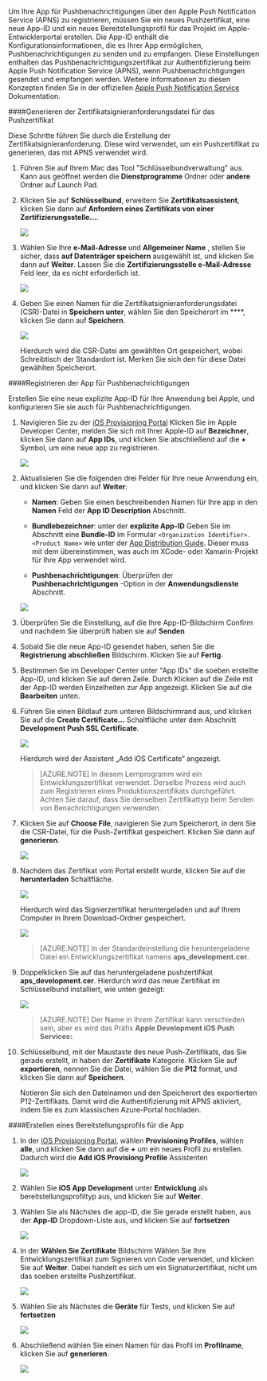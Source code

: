 

Um Ihre App für Pushbenachrichtigungen über den Apple Push Notification Service (APNS) zu registrieren, müssen Sie ein neues Pushzertifikat, eine neue App-ID und ein neues Bereitstellungsprofil für das Projekt im Apple-Entwicklerportal erstellen. Die App-ID enthält die Konfigurationsinformationen, die es Ihrer App ermöglichen, Pushbenachrichtigungen zu senden und zu empfangen. Diese Einstellungen enthalten das Pushbenachrichtigungszertifikat zur Authentifizierung beim Apple Push Notification Service (APNS), wenn Pushbenachrichtigungen gesendet und empfangen werden. Weitere Informationen zu diesen Konzepten finden Sie in der offiziellen [Apple Push Notification Service](http://go.microsoft.com/fwlink/p/?LinkId=272584) Dokumentation.


####Generieren der Zertifikatsignieranforderungsdatei für das Pushzertifikat

Diese Schritte führen Sie durch die Erstellung der Zertifikatsignieranforderung. Diese wird verwendet, um ein Pushzertifikat zu generieren, das mit APNS verwendet wird.

1. Führen Sie auf Ihrem Mac das Tool "Schlüsselbundverwaltung" aus. Kann aus geöffnet werden die **Dienstprogramme** Ordner oder **andere** Ordner auf Launch Pad.

2. Klicken Sie auf **Schlüsselbund**, erweitern Sie **Zertifikatsassistent**, klicken Sie dann auf **Anfordern eines Zertifikats von einer Zertifizierungsstelle...**.

    ![](./media/notification-hubs-xamarin-enable-apple-push-notifications/notification-hubs-request-cert-from-ca.png)

3. Wählen Sie Ihre **e-Mail-Adresse** und **Allgemeiner Name** , stellen Sie sicher, dass **auf Datenträger speichern** ausgewählt ist, und klicken Sie dann auf **Weiter**. Lassen Sie die **Zertifizierungsstelle e-Mail-Adresse** Feld leer, da es nicht erforderlich ist.

    ![](./media/notification-hubs-xamarin-enable-apple-push-notifications/notification-hubs-csr-info.png)

4. Geben Sie einen Namen für die Zertifikatsignieranforderungsdatei (CSR)-Datei in **Speichern unter**, wählen Sie den Speicherort im ****, klicken Sie dann auf **Speichern**.

    ![](./media/notification-hubs-xamarin-enable-apple-push-notifications/notification-hubs-save-csr.png)

    Hierdurch wird die CSR-Datei am gewählten Ort gespeichert, wobei Schreibtisch der Standardort ist. Merken Sie sich den für diese Datei gewählten Speicherort.


####Registrieren der App für Pushbenachrichtigungen

Erstellen Sie eine neue explizite App-ID für Ihre Anwendung bei Apple, und konfigurieren Sie sie auch für Pushbenachrichtigungen.  

1. Navigieren Sie zu der [iOS Provisioning Portal](http://go.microsoft.com/fwlink/p/?LinkId=272456) Klicken Sie im Apple Developer Center, melden Sie sich mit Ihrer Apple-ID auf **Bezeichner**, klicken Sie dann auf **App IDs**, und klicken Sie abschließend auf die **+** Symbol, um eine neue app zu registrieren.

    ![](./media/notification-hubs-xamarin-enable-apple-push-notifications/notification-hubs-ios-appids.png)

2. Aktualisieren Sie die folgenden drei Felder für Ihre neue Anwendung ein, und klicken Sie dann auf **Weiter**:

    * **Namen**: Geben Sie einen beschreibenden Namen für Ihre app in den **Namen** Feld der **App ID Description** Abschnitt.
    
    * **Bundlebezeichner**: unter der **explizite App-ID** Geben Sie im Abschnitt eine **Bundle-ID** im Formular `<Organization Identifier>.<Product Name>` wie unter der [App Distribution Guide](https://developer.apple.com/library/mac/documentation/IDEs/Conceptual/AppDistributionGuide/ConfiguringYourApp/ConfiguringYourApp.html#//apple_ref/doc/uid/TP40012582-CH28-SW8). Dieser muss mit dem übereinstimmen, was auch im XCode- oder Xamarin-Projekt für Ihre App verwendet wird.    
     
    * **Pushbenachrichtigungen**: Überprüfen der **Pushbenachrichtigungen** -Option in der **Anwendungsdienste** Abschnitt.

    ![](./media/notification-hubs-xamarin-enable-apple-push-notifications/notification-hubs-new-appid-info.png)

3.  Überprüfen Sie die Einstellung, auf die Ihre App-ID-Bildschirm Confirm und nachdem Sie überprüft haben sie auf **Senden**

4.  Sobald Sie die neue App-ID gesendet haben, sehen Sie die **Registrierung abschließen** Bildschirm. Klicken Sie auf **Fertig**.

5. Bestimmen Sie im Developer Center unter "App IDs" die soeben erstellte App-ID, und klicken Sie auf deren Zeile. Durch Klicken auf die Zeile mit der App-ID werden Einzelheiten zur App angezeigt. Klicken Sie auf die **Bearbeiten** unten.

6. Führen Sie einen Bildlauf zum unteren Bildschirmrand aus, und klicken Sie auf die **Create Certificate...** Schaltfläche unter dem Abschnitt **Development Push SSL Certificate**.

    ![](./media/notification-hubs-xamarin-enable-apple-push-notifications/notification-hubs-appid-create-cert.png)

    Hierdurch wird der Assistent „Add iOS Certificate“ angezeigt.

    > [AZURE.NOTE] In diesem Lernprogramm wird ein Entwicklungszertifikat verwendet. Derselbe Prozess wird auch zum Registrieren eines Produktionszertifikats durchgeführt. Achten Sie darauf, dass Sie denselben Zertifikattyp beim Senden von Benachrichtigungen verwenden.

7. Klicken Sie auf **Choose File**, navigieren Sie zum Speicherort, in dem Sie die CSR-Datei, für die Push-Zertifikat gespeichert. Klicken Sie dann auf **generieren**.

    ![](./media/notification-hubs-xamarin-enable-apple-push-notifications/notification-hubs-appid-cert-choose-csr.png)

8. Nachdem das Zertifikat vom Portal erstellt wurde, klicken Sie auf die **herunterladen** Schaltfläche.

    ![](./media/notification-hubs-xamarin-enable-apple-push-notifications/notification-hubs-appid-download-cert.png)

    Hierdurch wird das Signierzertifikat heruntergeladen und auf Ihrem Computer in Ihrem Download-Ordner gespeichert.

    ![](./media/notification-hubs-enable-apple-push-notifications/notification-hubs-cert-downloaded.png)

    > [AZURE.NOTE] In der Standardeinstellung die heruntergeladene Datei ein Entwicklungszertifikat namens **aps_development.cer**.

9. Doppelklicken Sie auf das heruntergeladene pushzertifikat **aps_development.cer**. Hierdurch wird das neue Zertifikat im Schlüsselbund installiert, wie unten gezeigt:

    ![](./media/notification-hubs-xamarin-enable-apple-push-notifications/notification-hubs-cert-in-keychain.png)

    > [AZURE.NOTE] Der Name in Ihrem Zertifikat kann verschieden sein, aber es wird das Präfix **Apple Development iOS Push Services:**.

10. Schlüsselbund, mit der Maustaste des neue Push-Zertifikats, das Sie gerade erstellt, in haben der **Zertifikate** Kategorie. Klicken Sie auf **exportieren**, nennen Sie die Datei, wählen Sie die **P12** format, und klicken Sie dann auf **Speichern**.

    Notieren Sie sich den Dateinamen und den Speicherort des exportierten P12-Zertifikats. Damit wird die Authentifizierung mit APNS aktiviert, indem Sie es zum klassischen Azure-Portal hochladen.



####Erstellen eines Bereitstellungsprofils für die App

1. In der <a href="http://go.microsoft.com/fwlink/p/?LinkId=272456" target="_blank">iOS Provisioning Portal</a>, wählen **Provisioning Profiles**, wählen **alle**, und klicken Sie dann auf die **+** um ein neues Profil zu erstellen. Dadurch wird die **Add iOS Provisiong Profile** Assistenten

    ![](./media/notification-hubs-xamarin-enable-apple-push-notifications/notification-hubs-new-provisioning-profile.png)

2. Wählen Sie **iOS App Development** unter **Entwicklung** als bereitstellungsprofiltyp aus, und klicken Sie auf **Weiter**. 


3. Wählen Sie als Nächstes die app-ID, die Sie gerade erstellt haben, aus der **App-ID** Dropdown-Liste aus, und klicken Sie auf **fortsetzen**

    ![](./media/notification-hubs-xamarin-enable-apple-push-notifications/notification-hubs-select-appid-for-provisioning.png)


4. In der **Wählen Sie Zertifikate** Bildschirm Wählen Sie Ihre Entwicklungszertifikat zum Signieren von Code verwendet, und klicken Sie auf **Weiter**. Dabei handelt es sich um ein Signaturzertifikat, nicht um das soeben erstellte Pushzertifikat.

    ![](./media/notification-hubs-xamarin-enable-apple-push-notifications/notification-hubs-provisioning-select-cert.png)


5. Wählen Sie als Nächstes die **Geräte** für Tests, und klicken Sie auf **fortsetzen**

    ![](./media/notification-hubs-xamarin-enable-apple-push-notifications/notification-hubs-provisioning-select-devices.png)


6. Abschließend wählen Sie einen Namen für das Profil im **Profilname**, klicken Sie auf **generieren**.

    ![](./media/notification-hubs-xamarin-enable-apple-push-notifications/notification-hubs-provisioning-name-profile.png)




